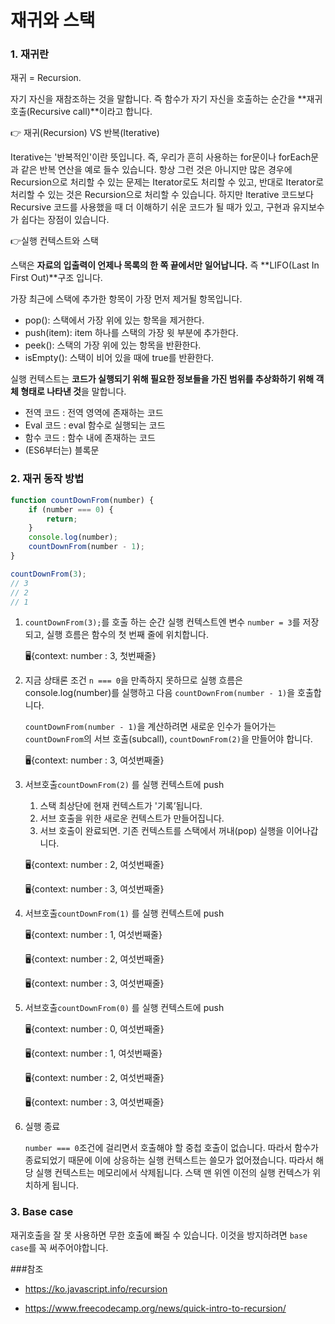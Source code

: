 # 재귀와 스택

### 1. 재귀란

재귀 = Recursion.

자기 자신을 재참조하는 것을 말합니다. 즉 함수가 자기 자신을 호출하는 순간을 **재귀 호출(Recursive call)**이라고 합니다.

:point_right: 재귀(Recursion) VS 반복(Iterative)

Iterative는 '반복적인'이란 뜻입니다. 즉, 우리가 흔히 사용하는 for문이나 forEach문과 같은 반복 연산을 예로 들수 있습니다. 항상 그런 것은 아니지만 많은 경우에 Recursion으로 처리할 수 있는 문제는 Iterator로도 처리할 수 있고, 반대로 Iterator로 처리할 수 있는 것은 Recursion으로 처리할 수 있습니다. 하지만 Iterative 코드보다 Recursive 코드를 사용했을 때 더 이해하기 쉬운 코드가 될 때가 있고, 구현과 유지보수가 쉽다는 장점이 있습니다.

:point_right:실행 컨텍스트와 스택

스택은 **자료의 입출력이 언제나 목록의 한 쪽 끝에서만 일어납니다.** 즉 **LIFO(Last In First Out)**구조 입니다.

가장 최근에 스택에 추가한 항목이 가장 먼저 제거될 항목입니다.

* pop(): 스택에서 가장 위에 있는 항목을 제거한다.
* push(item): item 하나를 스택의 가장 윗 부분에 추가한다.
* peek(): 스택의 가장 위에 있는 항목을 반환한다.
* isEmpty(): 스택이 비어 있을 때에 true를 반환한다.

실행 컨텍스트는  **코드가 실행되기 위해 필요한 정보들을 가진 범위를 추상화하기 위해 객체 형태로 나타낸 것**을 말합니다.

- 전역 코드 : 전역 영역에 존재하는 코드
- Eval 코드 : eval 함수로 실행되는 코드
- 함수 코드 : 함수 내에 존재하는 코드
- (ES6부터는) 블록문

### 2. 재귀 동작 방법

```js
function countDownFrom(number) {
	if (number === 0) {
		return;
	}
    console.log(number);    
    countDownFrom(number - 1);
}

countDownFrom(3);
// 3
// 2
// 1
```

1. `countDownFrom(3);`를 호출 하는 순간 실행 컨텍스트엔 변수 `number = 3`를 저장되고, 실행 흐름은 함수의 첫 번째 줄에 위치합니다. 

   :desktop_computer:{context: number : 3, 첫번째줄}

2. 지금 상태론 조건 `n === 0`을 만족하지 못하므로 실행 흐름은 console.log(number)를 실행하고 다음 `countDownFrom(number - 1)`을 호출합니다.

   `countDownFrom(number - 1)`을 계산하려면 새로운 인수가 들어가는 `countDownFrom`의 서브 호출(subcall), `countDownFrom(2)`을 만들어야 합니다.

   :desktop_computer:{context: number : 3, 여섯번째줄}

3. 서브호출`countDownFrom(2)` 를 실행 컨텍스트에 push

   1. 스택 최상단에 현재 컨텍스트가 '기록’됩니다.
   2. 서브 호출을 위한 새로운 컨텍스트가 만들어집니다.
   3. 서브 호출이 완료되면. 기존 컨텍스트를 스택에서 꺼내(pop) 실행을 이어나갑니다.

   :desktop_computer:{context: number : 2, 여섯번째줄}

   :desktop_computer:{context: number : 3, 여섯번째줄}

4. 서브호출`countDownFrom(1)` 를 실행 컨텍스트에 push

   :desktop_computer:{context: number : 1, 여섯번째줄}

   :desktop_computer:{context: number : 2, 여섯번째줄}

   :desktop_computer:{context: number : 3, 여섯번째줄}

5. 서브호출`countDownFrom(0)` 를 실행 컨텍스트에 push

   :desktop_computer:{context: number : 0, 여섯번째줄}

   :desktop_computer:{context: number : 1, 여섯번째줄}

   :desktop_computer:{context: number : 2, 여섯번째줄}

   :desktop_computer:{context: number : 3, 여섯번째줄}

6. 실행 종료

   `number === 0`조건에 걸리면서 호출해야 할 중첩 호출이 없습니다. 따라서 함수가 종료되었기 때문에 이에 상응하는 실행 컨텍스트는 쓸모가 없어졌습니다. 따라서 해당 실행 컨텍스트는 메모리에서 삭제됩니다. 스택 맨 위엔 이전의 실행 컨텍스가 위치하게 됩니다.

### 3. Base case

재귀호출을 잘 못 사용하면 무한 호출에 빠질 수 있습니다. 이것을 방지하려면 `base case`를 꼭 써주어야합니다.



###참조

* https://ko.javascript.info/recursion

* https://www.freecodecamp.org/news/quick-intro-to-recursion/
